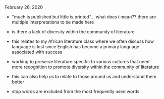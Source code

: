 February 26, 2020

- "much is published but little is printed"... what does i mean?? there are multiple interpretations to be made here
- is there a lack of diversity within the community of literature
- this relates to my African literature class where we often discuss how language is lost since English has become a primary language associated with success
- working to preserve literature specific to various cultures that need more recognition to promote diversity within the community of literature
- this can also help us to relate to those around us and understand them better

- stop words are excluded from the most frequently used words